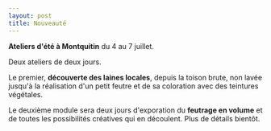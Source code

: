 ```yaml
---
layout: post
title: Nouveauté
---
```


**Ateliers d'été à Montquitin** du 4 au 7 juillet.

Deux ateliers de deux jours.

Le premier, **découverte des laines locales**, depuis la toison brute, non lavée jusqu'à la réalisation d'un petit feutre et de sa coloration avec des teintures végétales.

Le deuxième module sera deux jours d'exporation du  **feutrage en volume** et de toutes les possibilités créatives qui en découlent.
Plus de détails bientôt.